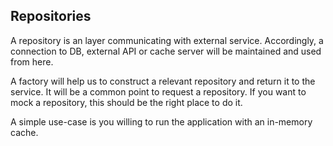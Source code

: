 ## Repositories

A repository is an layer communicating with external service. Accordingly, a connection to DB, external API or cache server will be maintained and used from here.

A factory will help us to construct a relevant repository and return it to the service. It will be a common point to request a repository. If you want to mock a repository, this should be the right place to do it.

A simple use-case is you willing to run the application with an in-memory cache.
